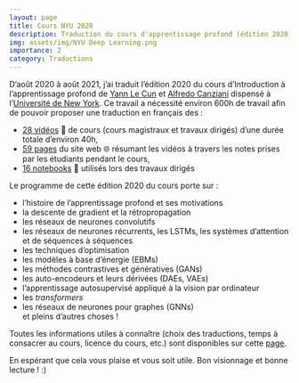 ```yaml
---
layout: page
title: Cours NYU 2020
description: Traduction du cours d'apprentissage profond (édition 2020) de Yann Le Cun et Alfredo Canziani
img: assets/img/NYU Deep Learning.png
importance: 2
category: Traductions
---
```



D’août 2020 à août 2021, j’ai traduit l’édition 2020 du cours d’Introduction à l’apprentissage profond de [Yann Le Cun](https://twitter.com/ylecun) et [Alfredo Canziani](https://twitter.com/alfcnz) dispensé à l’[Université de New York](https://cds.nyu.edu/deep-learning/). Ce travail a nécessité environ 600h de travail afin de pouvoir proposer une traduction en français des :
- [28 vidéos](https://www.youtube.com/watch?v=0bMe_vCZo30&list=PLLHTzKZzVU9eaEyErdV26ikyolxOsz6mq) 🎥 de cours (cours magistraux et travaux dirigés) d’une durée totale d’environ 40h,
- [59 pages](https://atcold.github.io/pytorch-Deep-Learning/fr/) du site web 🌐 résumant les vidéos à travers les notes prises par les étudiants pendant le cours,
- [16 notebooks](https://github.com/lbourdois/pytorch-Deep-Learning-Notebooks-in-French) 📓 utilisés lors des travaux dirigés

Le programme de cette édition 2020 du cours porte sur :

- l’histoire de l’apprentissage profond et ses motivations
- la descente de gradient et la rétropropagation
- les réseaux de neurones convolutifs
 - les réseaux de neurones récurrents, les LSTMs, les systèmes d’attention et de séquences à séquences
- les techniques d’optimisation
- les modèles à base d’énergie (EBMs)
- les méthodes contrastives et génératives (GANs)
- les auto-encodeurs et leurs dérivées (DAEs, VAEs)
- l’apprentissage autosupervisé appliqué à la vision par ordinateur
- les *transformers*
- les réseaux de neurones pour graphes (GNNs)  
    et pleins d’autres choses !

Toutes les informations utiles à connaître (choix des traductions, temps à consacrer au cours, licence du cours, etc.) sont disponibles sur cette [page](https://atcold.github.io/pytorch-Deep-Learning/fr/faq/).

En espérant que cela vous plaise et vous soit utile.
Bon visionnage et bonne lecture ! :)
